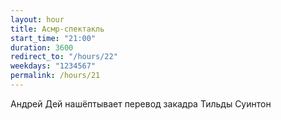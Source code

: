 ```yaml
---
layout: hour
title: Асмр-спектакль
start_time: "21:00"
duration: 3600
redirect_to: "/hours/22"
weekdays: "1234567"
permalink: /hours/21
---
```


Андрей Дей нашёптывает перевод закадра Тильды Суинтон
